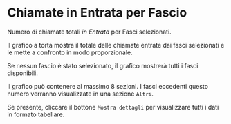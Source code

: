 # Chiamate in Entrata per Fascio

Numero di chiamate totali *in Entrata* per Fasci selezionati.

Il grafico a torta mostra il totale delle chiamate entrate dai fasci selezionati
e le mette a confronto in modo proporzionale.

Se nessun fascio è stato selezionato, il grafico mostrerà tutti i fasci disponibili.

Il grafico può contenere al massimo 8 sezioni. I fasci eccedenti questo numero
verranno visualizzate in una sezione `Altri`.

Se presente, cliccare il bottone `Mostra dettagli` per visualizzare tutti i dati
in formato tabellare.

